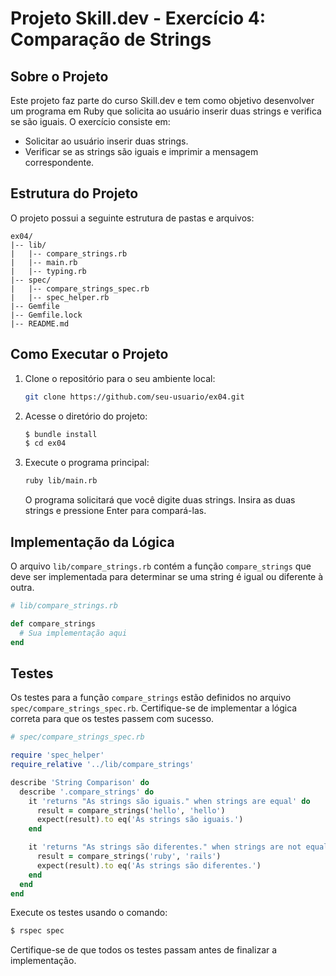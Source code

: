 # Projeto Skill.dev - Exercício 4: Comparação de Strings

## Sobre o Projeto

Este projeto faz parte do curso Skill.dev e tem como objetivo desenvolver um programa em Ruby que solicita ao usuário inserir duas strings e verifica se são iguais. O exercício consiste em:

- Solicitar ao usuário inserir duas strings.
- Verificar se as strings são iguais e imprimir a mensagem correspondente.

## Estrutura do Projeto

O projeto possui a seguinte estrutura de pastas e arquivos:

```
ex04/
|-- lib/
|   |-- compare_strings.rb
|   |-- main.rb
|   |-- typing.rb
|-- spec/
|   |-- compare_strings_spec.rb
|   |-- spec_helper.rb
|-- Gemfile
|-- Gemfile.lock
|-- README.md
```

## Como Executar o Projeto

1. Clone o repositório para o seu ambiente local:

   ```bash
   git clone https://github.com/seu-usuario/ex04.git
   ```

2. Acesse o diretório do projeto:

   ```bash
   $ bundle install
   $ cd ex04
   ```

3. Execute o programa principal:

   ```bash
   ruby lib/main.rb
   ```

   O programa solicitará que você digite duas strings. Insira as duas strings e pressione Enter para compará-las.

## Implementação da Lógica

O arquivo `lib/compare_strings.rb` contém a função `compare_strings` que deve ser implementada para determinar se uma string é igual ou diferente à outra.

```ruby
# lib/compare_strings.rb

def compare_strings
  # Sua implementação aqui
end
```

## Testes

Os testes para a função `compare_strings` estão definidos no arquivo `spec/compare_strings_spec.rb`. Certifique-se de implementar a lógica correta para que os testes passem com sucesso.

```ruby
# spec/compare_strings_spec.rb

require 'spec_helper'
require_relative '../lib/compare_strings'

describe 'String Comparison' do
  describe '.compare_strings' do
    it 'returns "As strings são iguais." when strings are equal' do
      result = compare_strings('hello', 'hello')
      expect(result).to eq('As strings são iguais.')
    end

    it 'returns "As strings são diferentes." when strings are not equal' do
      result = compare_strings('ruby', 'rails')
      expect(result).to eq('As strings são diferentes.')
    end
  end
end
```

Execute os testes usando o comando:

```bash
$ rspec spec
```

Certifique-se de que todos os testes passam antes de finalizar a implementação.

